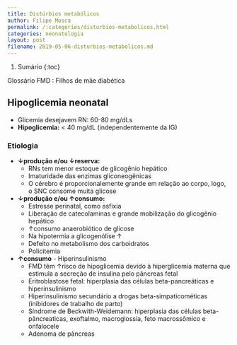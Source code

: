 ```yaml
---
title: Distúrbios metabólicos
author: Filipe Mosca
permalink: /:categories/disturbios-metabolicos.html
categories: neonatologia
layout: post
filename: 2019-05-06-disturbios-metabolicos.md
---
```


1. Sumário
{:toc}

Glossário
FMD
: Filhos de mãe diabética

## Hipoglicemia neonatal
* Glicemia desejavem RN: 60-80 mg/dLs
* __Hipoglicemia:__ < 40 mg/dL (independentemente da IG)

### Etiologia
* __↓produção e/ou ↓reserva:__
  * RNs tem menor estoque de glicogênio hepático
  * Imaturidade das enzimas gliconeogênicas
  * O cérebro é proporcionalemente grande em relação ao corpo, logo, o SNC consome muita glicose
* __↓produção e/ou ↑consumo:__
  * Estresse perinatal, como asfixia
  * Liberação de catecolaminas e grande mobilização do glicogênio hepático
  * ↑consumo anaerobiótico de glicose
  * Na hipotermia a glicogenólise ↑
  * Defeito no metabolismo dos carboidratos
  * Policitemia
* __↑consumo__ - Hiperinsulinismo
  * FMD têm ↑risco de hipoglicemia devido à hiperglicemia materna que estimula a secreção de insulina pelo pâncreas fetal
  * Eritroblastose fetal: hiperplasia das células beta-pancreáticas e hiperinsulinismo
  * Hiperinsulinismo secundário a drogas beta-simpaticométicas (inibidores de trabalho de parto)
  *  Síndrome de Beckwith-Weidemann: hiperplasia das células beta-pâncreaticas, exoftalmo, macroglossia, feto macrossômico e onfalocele
  *  Adenoma de pâncreas
